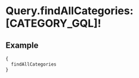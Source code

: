 # Query.findAllCategories: [CATEGORY_GQL]!
            
## Example
```graphql
{
  findAllCategories
}

```